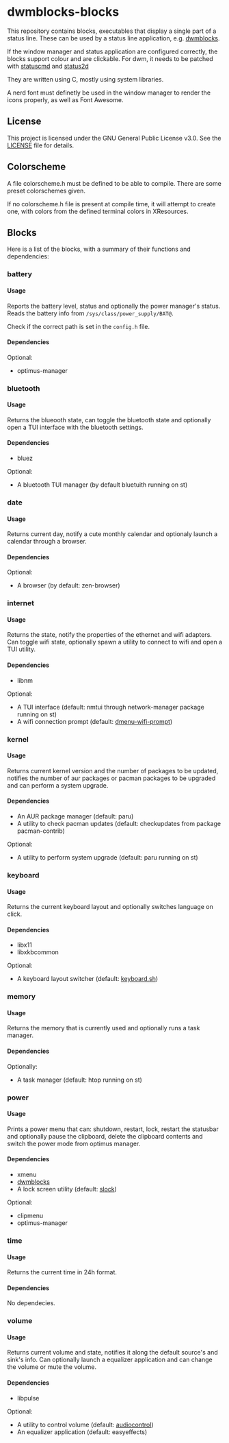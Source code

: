 # dwmblocks-blocks

This repository contains blocks, executables that display a single part of a status line. These can be used by a status line application, e.g. [dwmblocks](https://github.com/dimgerasimou/dwmasyncblocks).

If the window manager and status application are configured correctly, the blocks support colour and are clickable. For dwm, it needs to be patched with [statuscmd](https://dwm.suckless.org/patches/statuscmd/) and [status2d](https://dwm.suckless.org/patches/status2d/)

They are written using C, mostly using system libraries.

A nerd font must definetly be used in the window manager to render the icons properly, as well as Font Awesome.

## License

This project is licensed under the GNU General Public License v3.0. See the [LICENSE](./LICENSE) file for details.

## Colorscheme

A file colorscheme.h must be defined to be able to compile. There are some preset colorschemes given.

If no colorscheme.h file is present at compile time, it will attempt to create one, with colors from the defined terminal colors in XResources.

## Blocks

Here is a list of the blocks, with a summary of their functions and dependencies:

### battery

#### Usage

Reports the battery level, status and optionally the power manager's status. Reads the battery info from `/sys/class/power_supply/BAT@`. 

Check if the correct path is set in the `config.h` file.

#### Dependencies

Optional:
 - optimus-manager

### bluetooth

#### Usage

Returns the blueooth state, can toggle the bluetooth state and optionally open a TUI interface with the bluetooth settings.

#### Dependencies

- bluez

Optional:
- A bluetooth TUI manager (by default bluetuith running on st)

### date

#### Usage

Returns current day, notify a cute monthly calendar and optionaly launch a calendar through
a browser.

#### Dependencies

Optional:
- A browser (by default: zen-browser)

### internet

#### Usage

Returns the state, notify the properties of the ethernet and wifi adapters. Can toggle wifi state, optionally spawn a utility to connect to wifi and open a TUI utility.

#### Dependencies

- libnm

Optional:
- A TUI interface (default: nmtui through network-manager package running on st)
- A wifi connection prompt (default: [dmenu-wifi-prompt](https://github.com/dimgerasimou/binaries))

### kernel

#### Usage

Returns current kernel version and the number of packages to be updated, notifies the number of aur packages or pacman packages to be upgraded and can perform a system upgrade.

#### Dependencies

- An AUR package manager (default: paru)
- A utility to check pacman updates (default: checkupdates from package pacman-contrib)

Optional:
- A utility to perform system upgrade (default: paru running on st)

### keyboard

#### Usage

Returns the current keyboard layout and optionally switches language on click.

#### Dependencies

- libx11
- libxkbcommon

Optional:
- A keyboard layout switcher (default: [keyboard.sh](https://github.com/dimgerasimou/binaries))

### memory

#### Usage

Returns the memory that is currently used and optionally runs a task manager.

#### Dependencies

Optionally:
- A task manager (default: htop running on st)

### power

#### Usage

Prints a power menu that can: shutdown, restart, lock, restart the statusbar and optionally
pause the clipboard, delete the clipboard contents and switch the power mode from optimus manager.

#### Dependencies

- xmenu
- [dwmblocks](https://github.com/dimgerasimou/dwmasyncblocks)
- A lock screen utility (default: [slock](https://github.com/dimgerasimou/slock))

Optional:
- clipmenu
- optimus-manager

### time

#### Usage

Returns the current time in 24h format.

#### Dependencies

No dependecies.

### volume

#### Usage

Returns current volume and state, notifies it along the default source's and sink's info. Can optionally launch a equalizer application and can change the volume or mute the volume.

#### Dependencies

- libpulse

Optional:
- A utility to control volume (default: [audiocontrol](https://github.com/dimgerasimou/binaries))
- An equalizer application (default: easyeffects)
